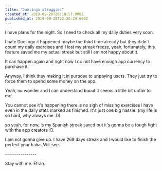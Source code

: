 ```yaml
---
title: "Duolingo struggles"
created_at: 2019-09-28T20:18:57.000Z
published_at: 2019-09-28T22:20:29.000Z
---
```

I have plans for the night. So I need to check all my daily duties very soon.

I hate Duolingo it happened maybe the third time already but they didn't count my daily exercises and I lost my streak freeze, yeah, fortunately, this feature saved me my actual streak but still I am not happy about it. 

It can happen again and right now I do not have enough app currency to purchase it.

Anyway, I think they making it in purpose to unpaying users. They just try to force them to spend some money on the app.

Yeah, no wonder and I can understand buuut it seems a little bit unfair to me.

You cannot see it's happening there is no sigh of missing exercises I have even in the daily stats marked as finished. It's just one big hassle. (my life is so hard, why always me :D)

so yeah, for now, is my Spanish streak saved but it's gonna be a tough fight with the app creators :D.

I am not gonna give up. I have 269 days streak and I would like to finish the perfect year haha. Will see.

\----------------

Stay with me. Efran.
